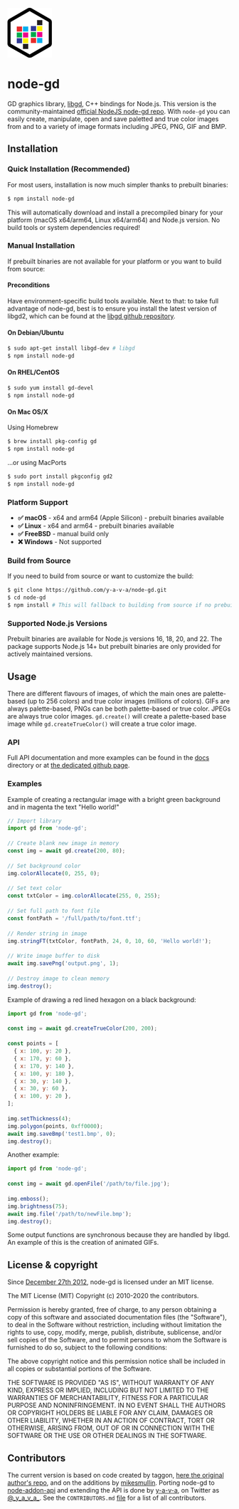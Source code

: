 [![node-gd logo](https://raw.githubusercontent.com/y-a-v-a/node-gd-artwork/master/node-gd-mini.png)](https://github.com/y-a-v-a/node-gd)

# node-gd

GD graphics library, [libgd](http://www.libgd.org/), C++ bindings for Node.js. This version is the community-maintained [official NodeJS node-gd repo](https://npmjs.org/package/node-gd). With `node-gd` you can easily create, manipulate, open and save paletted and true color images from and to a variety of image formats including JPEG, PNG, GIF and BMP.

## Installation

### Quick Installation (Recommended)

For most users, installation is now much simpler thanks to prebuilt binaries:

```bash
$ npm install node-gd
```

This will automatically download and install a precompiled binary for your platform (macOS x64/arm64, Linux x64/arm64) and Node.js version. No build tools or system dependencies required!

### Manual Installation

If prebuilt binaries are not available for your platform or you want to build from source:

#### Preconditions

Have environment-specific build tools available. Next to that: to take full advantage of node-gd, best is to ensure you install the latest version of libgd2, which can be found at the [libgd github repository](https://github.com/libgd/libgd/releases).

#### On Debian/Ubuntu

```bash
$ sudo apt-get install libgd-dev # libgd
$ npm install node-gd
```

#### On RHEL/CentOS

```bash
$ sudo yum install gd-devel
$ npm install node-gd
```

#### On Mac OS/X

Using Homebrew

```bash
$ brew install pkg-config gd
$ npm install node-gd
```

...or using MacPorts

```bash
$ sudo port install pkgconfig gd2
$ npm install node-gd
```

### Platform Support

- **✅ macOS** - x64 and arm64 (Apple Silicon) - prebuilt binaries available
- **✅ Linux** - x64 and arm64 - prebuilt binaries available  
- **✅ FreeBSD** - manual build only
- **❌ Windows** - Not supported

### Build from Source

If you need to build from source or want to customize the build:

```bash
$ git clone https://github.com/y-a-v-a/node-gd.git
$ cd node-gd
$ npm install # This will fallback to building from source if no prebuilt binary
```

### Supported Node.js Versions

Prebuilt binaries are available for Node.js versions 16, 18, 20, and 22. The package supports Node.js 14+ but prebuilt binaries are only provided for actively maintained versions.

## Usage

There are different flavours of images, of which the main ones are palette-based (up to 256 colors) and true color images (millions of colors). GIFs are always palette-based, PNGs can be both palette-based or true color. JPEGs are always true color images. `gd.create()` will create a palette-based base image while `gd.createTrueColor()` will create a true color image.

### API

Full API documentation and more examples can be found in the [docs](https://github.com/y-a-v-a/node-gd/blob/master/docs/index.md) directory or at [the dedicated github page](https://y-a-v-a.github.io/node-gd/).

### Examples

Example of creating a rectangular image with a bright green background and in magenta the text "Hello world!"

```javascript
// Import library
import gd from 'node-gd';

// Create blank new image in memory
const img = await gd.create(200, 80);

// Set background color
img.colorAllocate(0, 255, 0);

// Set text color
const txtColor = img.colorAllocate(255, 0, 255);

// Set full path to font file
const fontPath = '/full/path/to/font.ttf';

// Render string in image
img.stringFT(txtColor, fontPath, 24, 0, 10, 60, 'Hello world!');

// Write image buffer to disk
await img.savePng('output.png', 1);

// Destroy image to clean memory
img.destroy();
```

Example of drawing a red lined hexagon on a black background:

```javascript
import gd from 'node-gd';

const img = await gd.createTrueColor(200, 200);

const points = [
  { x: 100, y: 20 },
  { x: 170, y: 60 },
  { x: 170, y: 140 },
  { x: 100, y: 180 },
  { x: 30, y: 140 },
  { x: 30, y: 60 },
  { x: 100, y: 20 },
];

img.setThickness(4);
img.polygon(points, 0xff0000);
await img.saveBmp('test1.bmp', 0);
img.destroy();
```

Another example:

```javascript
import gd from 'node-gd';

const img = await gd.openFile('/path/to/file.jpg');

img.emboss();
img.brightness(75);
await img.file('/path/to/newFile.bmp');
img.destroy();
```

Some output functions are synchronous because they are handled by libgd. An example of this is the creation of animated GIFs.

## License & copyright

Since [December 27th 2012](https://github.com/andris9/node-gd/commit/ad2a80897efc1926ca505b511ffdf0cc1236135a), node-gd is licensed under an MIT license.

The MIT License (MIT)
Copyright (c) 2010-2020 the contributors.

Permission is hereby granted, free of charge, to any person obtaining a copy of this software and associated documentation files (the "Software"), to deal in the Software without restriction, including without limitation the rights to use, copy, modify, merge, publish, distribute, sublicense, and/or sell copies of the Software, and to permit persons to whom the Software is furnished to do so, subject to the following conditions:

The above copyright notice and this permission notice shall be included in all copies or substantial portions of the Software.

THE SOFTWARE IS PROVIDED "AS IS", WITHOUT WARRANTY OF ANY KIND, EXPRESS OR IMPLIED, INCLUDING BUT NOT LIMITED TO THE WARRANTIES OF MERCHANTABILITY, FITNESS FOR A PARTICULAR PURPOSE AND NONINFRINGEMENT. IN NO EVENT SHALL THE AUTHORS OR COPYRIGHT HOLDERS BE LIABLE FOR ANY CLAIM, DAMAGES OR OTHER LIABILITY, WHETHER IN AN ACTION OF CONTRACT, TORT OR OTHERWISE, ARISING FROM, OUT OF OR IN CONNECTION WITH THE SOFTWARE OR THE USE OR OTHER DEALINGS IN THE SOFTWARE.

## Contributors

The current version is based on code created by taggon, [here the original author's repo](https://github.com/taggon/node-gd), and on the additions by [mikesmullin](https://github.com/mikesmullin). Porting node-gd to [node-addon-api](https://github.com/nodejs/node-addon-api) and extending the API is done by [y-a-v-a](https://github.com/y-a-v-a), on Twitter as [@\_y_a_v_a\_](https://twitter.com/_y_a_v_a_). See the `CONTRIBUTORS.md` [file](https://github.com/y-a-v-a/node-gd/blob/master/CONTRIBUTORS.md) for a list of all contributors.
